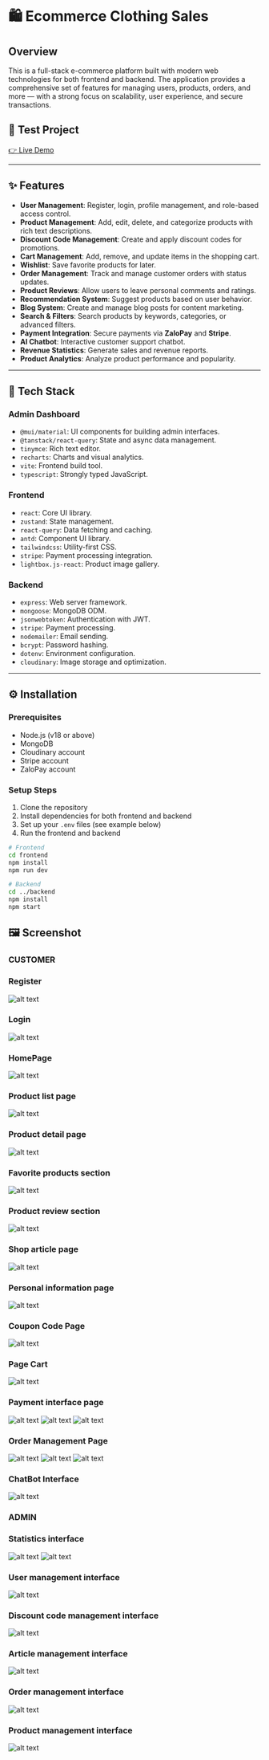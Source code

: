 # 🛍️ Ecommerce Clothing Sales

## Overview

This is a full-stack e-commerce platform built with modern web technologies for both frontend and backend. The application provides a comprehensive set of features for managing users, products, orders, and more — with a strong focus on scalability, user experience, and secure transactions.

## 🔗 Test Project

[👉 Live Demo](https://trendory.vercel.app/)

---

## ✨ Features

- **User Management**: Register, login, profile management, and role-based access control.
- **Product Management**: Add, edit, delete, and categorize products with rich text descriptions.
- **Discount Code Management**: Create and apply discount codes for promotions.
- **Cart Management**: Add, remove, and update items in the shopping cart.
- **Wishlist**: Save favorite products for later.
- **Order Management**: Track and manage customer orders with status updates.
- **Product Reviews**: Allow users to leave personal comments and ratings.
- **Recommendation System**: Suggest products based on user behavior.
- **Blog System**: Create and manage blog posts for content marketing.
- **Search & Filters**: Search products by keywords, categories, or advanced filters.
- **Payment Integration**: Secure payments via **ZaloPay** and **Stripe**.
- **AI Chatbot**: Interactive customer support chatbot.
- **Revenue Statistics**: Generate sales and revenue reports.
- **Product Analytics**: Analyze product performance and popularity.

---

## 🧱 Tech Stack

### Admin Dashboard

- `@mui/material`: UI components for building admin interfaces.
- `@tanstack/react-query`: State and async data management.
- `tinymce`: Rich text editor.
- `recharts`: Charts and visual analytics.
- `vite`: Frontend build tool.
- `typescript`: Strongly typed JavaScript.

### Frontend

- `react`: Core UI library.
- `zustand`: State management.
- `react-query`: Data fetching and caching.
- `antd`: Component UI library.
- `tailwindcss`: Utility-first CSS.
- `stripe`: Payment processing integration.
- `lightbox.js-react`: Product image gallery.

### Backend

- `express`: Web server framework.
- `mongoose`: MongoDB ODM.
- `jsonwebtoken`: Authentication with JWT.
- `stripe`: Payment processing.
- `nodemailer`: Email sending.
- `bcrypt`: Password hashing.
- `dotenv`: Environment configuration.
- `cloudinary`: Image storage and optimization.

---

## ⚙️ Installation

### Prerequisites

- Node.js (v18 or above)
- MongoDB
- Cloudinary account
- Stripe account
- ZaloPay account

### Setup Steps

1. Clone the repository
2. Install dependencies for both frontend and backend
3. Set up your `.env` files (see example below)
4. Run the frontend and backend

```bash
# Frontend
cd frontend
npm install
npm run dev

# Backend
cd ../backend
npm install
npm start


```

## 🖼️ Screenshot

### CUSTOMER

### Register

![alt text](./imageUi/image-18.png)

### Login

![alt text](./imageUi/image-2.png)

### HomePage

![alt text](./imageUi/image-19.png)

### Product list page

![alt text](./imageUi/image-20.png)

### Product detail page

![alt text](./imageUi/image-3.png)

### Favorite products section

![alt text](./imageUi/image-5.png)

### Product review section

![alt text](./imageUi/image-6.png)

### Shop article page

![alt text](./imageUi/image-7.png)

### Personal information page

![alt text](./imageUi/image-8.png)

### Coupon Code Page

![alt text](./imageUi/image-9.png)

### Page Cart

![alt text](./imageUi/image-10.png)

### Payment interface page

![alt text](./imageUi/image-11.png)
![alt text](./imageUi/image-12.png)
![alt text](./imageUi/image-13.png)

### Order Management Page

![alt text](./imageUi/image-14.png)
![alt text](./imageUi/image-15.png)
![alt text](./imageUi/image-16.png)

### ChatBot Interface

![alt text](./imageUi/image-17.png)

### ADMIN

### Statistics interface

![alt text](./imageUi/image-21.png)
![alt text](./imageUi/image-22.png)

### User management interface

![alt text](./imageUi/image-23.png)

### Discount code management interface

![alt text](./imageUi/image-24.png)

### Article management interface

![alt text](./imageUi/image-25.png)

### Order management interface

![alt text](./imageUi/image-26.png)

### Product management interface

![alt text](./imageUi/image-27.png)
